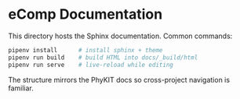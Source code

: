 # eComp Documentation

This directory hosts the Sphinx documentation.  Common commands:

```bash
pipenv install      # install sphinx + theme
pipenv run build    # build HTML into docs/_build/html
pipenv run serve    # live-reload while editing
```

The structure mirrors the PhyKIT docs so cross-project navigation is familiar.

